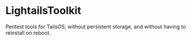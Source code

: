 # LightailsToolkit
Pentest tools for TailsOS, without persistent storage, and without having to reinstall on reboot.
